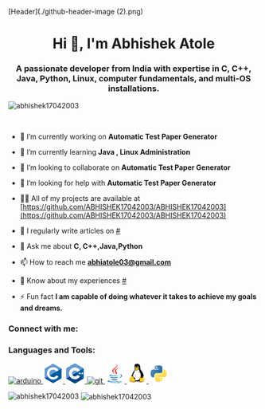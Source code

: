 [Header](./github-header-image (2).png)
<h1 align="center">Hi 👋, I'm Abhishek Atole</h1>
<h3 align="center">A passionate developer from India with expertise in C, C++, Java, Python, Linux, computer fundamentals, and multi-OS installations.</h3>

<p align="left"> <img src="https://komarev.com/ghpvc/?username=abhishek17042003&label=Profile%20views&color=0e75b6&style=flat" alt="abhishek17042003" /> </p>

<p align="left"> <a href="https://twitter.com/" target="blank"><img src="https://img.shields.io/twitter/follow/?logo=twitter&style=for-the-badge" alt="" /></a> </p>

- 🔭 I’m currently working on **Automatic Test Paper Generator**

- 🌱 I’m currently learning **Java , Linux Administration**

- 👯 I’m looking to collaborate on **Automatic Test Paper Generator**

- 🤝 I’m looking for help with **Automatic Test Paper Generator**

- 👨‍💻 All of my projects are available at [https://github.com/ABHISHEK17042003/ABHISHEK17042003](https://github.com/ABHISHEK17042003/ABHISHEK17042003)

- 📝 I regularly write articles on [#](#)

- 💬 Ask me about **C, C++,Java,Python**

- 📫 How to reach me **abhiatole03@gmail.com**

- 📄 Know about my experiences [#](#)

- ⚡ Fun fact **I am capable of doing whatever it takes to achieve my goals and dreams.**

<h3 align="left">Connect with me:</h3>
<p align="left">
</p>

<h3 align="left">Languages and Tools:</h3>
<p align="left"> <a href="https://www.arduino.cc/" target="_blank" rel="noreferrer"> <img src="https://cdn.worldvectorlogo.com/logos/arduino-1.svg" alt="arduino" width="40" height="40"/> </a> <a href="https://www.cprogramming.com/" target="_blank" rel="noreferrer"> <img src="https://raw.githubusercontent.com/devicons/devicon/master/icons/c/c-original.svg" alt="c" width="40" height="40"/> </a> <a href="https://www.w3schools.com/cpp/" target="_blank" rel="noreferrer"> <img src="https://raw.githubusercontent.com/devicons/devicon/master/icons/cplusplus/cplusplus-original.svg" alt="cplusplus" width="40" height="40"/> </a> <a href="https://git-scm.com/" target="_blank" rel="noreferrer"> <img src="https://www.vectorlogo.zone/logos/git-scm/git-scm-icon.svg" alt="git" width="40" height="40"/> </a> <a href="https://www.java.com" target="_blank" rel="noreferrer"> <img src="https://raw.githubusercontent.com/devicons/devicon/master/icons/java/java-original.svg" alt="java" width="40" height="40"/> </a> <a href="https://www.linux.org/" target="_blank" rel="noreferrer"> <img src="https://raw.githubusercontent.com/devicons/devicon/master/icons/linux/linux-original.svg" alt="linux" width="40" height="40"/> </a> <a href="https://www.python.org" target="_blank" rel="noreferrer"> <img src="https://raw.githubusercontent.com/devicons/devicon/master/icons/python/python-original.svg" alt="python" width="40" height="40"/> </a> </p>

<p><img align="left" src="https://github-readme-stats.vercel.app/api/top-langs?username=abhishek17042003&show_icons=true&locale=en&layout=compact" alt="abhishek17042003" /></p>

<p>&nbsp;<img align="center" src="https://github-readme-stats.vercel.app/api?username=abhishek17042003&show_icons=true&locale=en" alt="abhishek17042003" /></p>

